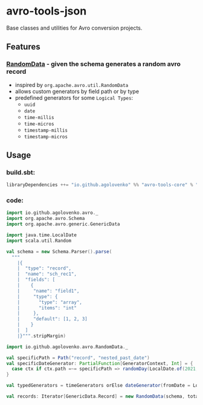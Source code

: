 # avro-tools-json

Base classes and utilities for Avro conversion projects.

## Features

### [RandomData](src/main/scala/io/github/agolovenko/avro/RandomData.scala) - given the schema generates a random avro record

* inspired by `org.apache.avro.util.RandomData`
* allows custom generators by field path or by type
* predefined generators for some `Logical Types`:
    * `uuid`
    * `date`
    * `time-millis`
    * `time-micros`
    * `timestamp-millis`
    * `timestamp-micros`

## Usage

### build.sbt:

```sbt
libraryDependencies ++= "io.github.agolovenko" %% "avro-tools-core" % "0.4.0"

```

### code:

```scala
import io.github.agolovenko.avro._
import org.apache.avro.Schema
import org.apache.avro.generic.GenericData

import java.time.LocalDate
import scala.util.Random

val schema = new Schema.Parser().parse(
  """
    |{
    |  "type": "record",
    |  "name": "sch_rec1",
    |  "fields": [
    |    {
    |     "name": "field1", 
    |     "type": {
    |       "type": "array",
    |       "items": "int"
    |     },
    |     "default": [1, 2, 3]
    |    }
    |  ]
    |}""".stripMargin)

import io.github.agolovenko.avro.RandomData._

val specificPath = Path("record", "nested_past_date")
val specificDateGenerator: PartialFunction[GeneratorContext, Int] = {
  case ctx if ctx.path =~= specificPath => randomDay(LocalDate.of(2021, 1, 1), 10)(ctx.random)
}

val typedGenerators = timeGenerators orElse dateGenerator(fromDate = LocalDate.now(), maxDays = 10)

val records: Iterator[GenericData.Record] = new RandomData(schema, total = 1 << 10, specificDateGenerator orElse typedGenerators).map(_.asInstanceOf[GenericData.Record])
```